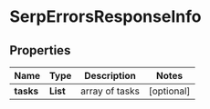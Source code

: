 # SerpErrorsResponseInfo


## Properties

| Name | Type | Description | Notes |
|------------ | ------------- | ------------- | -------------|
**tasks** | **List<SerpErrorsTaskInfo>** | array of tasks |[optional]|
